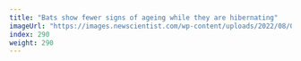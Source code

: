 ```yaml
---
title: "Bats show fewer signs of ageing while they are hibernating"
imageUrl: "https://images.newscientist.com/wp-content/uploads/2022/08/09165054/SEI_118602904.jpg?width=600"
index: 290
weight: 290
---
```

